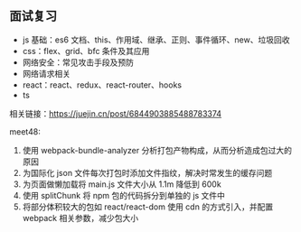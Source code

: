 ## 面试复习

- js 基础：es6 文档、this、作用域、继承、正则、事件循环、new、垃圾回收
- css：flex、grid、bfc 条件及其应用
- 网络安全：常见攻击手段及预防
- 网络请求相关
- react：react、redux、react-router、hooks
- ts

相关链接：https://juejin.cn/post/6844903885488783374

meet48:

1. 使用 webpack-bundle-analyzer 分析打包产物构成，从而分析造成包过大的原因
2. 为国际化 json 文件每次打包时添加文件指纹，解决时常发生的缓存问题
3. 为页面做懒加载将 main.js 文件大小从 1.1m 降低到 600k
4. 使用 splitChunk 将 npm 包的代码拆分到单独的 js 文件中
5. 将部分体积较大的包如 react/react-dom 使用 cdn 的方式引入，并配置 webpack 相关参数，减少包大小
